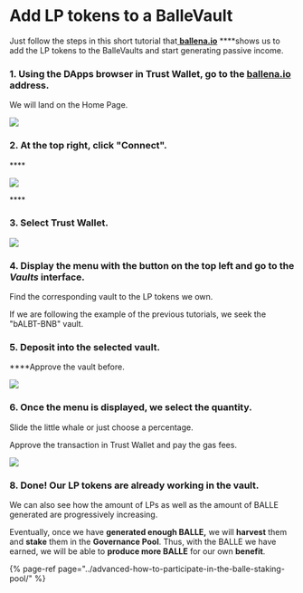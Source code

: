 # Add LP tokens to a BalleVault

Just follow the steps in this short tutorial that[ **ballena.io**](https://ballena.io/) ****shows us to add the LP tokens to the BalleVaults and start generating passive income.



### 1. **Using the DApps browser in Trust Wallet, go to the** [**ballena.io**](https://ballena.io/) **address.**

We will land on the Home Page.

![](../../../../../../.gitbook/assets/photo5857063875722196570.jpg)



### 2. **At the top right, click "Connect".**

\*\*\*\*

![](../../../../../../.gitbook/assets/photo5852538698179130772.jpg)

\*\*\*\*

### **3. Select Trust Wallet.** 

![](../../../../../../.gitbook/assets/screenshot-2021-05-21-at-14.43.01.png)



### **4. Display the menu with the button on the top left and go to the** _**Vaults**_ **interface.**

Find the corresponding vault to the LP tokens we own.

If we are following the example of the previous tutorials, we seek the "bALBT-BNB" vault.



### **5. Deposit into the selected vault.**

 ****Approve the vault before.



![](../../../../../../.gitbook/assets/image%20%2831%29.png)



### **6. Once the menu is displayed, we select the quantity.**

Slide the little whale or just choose a percentage.

Approve the transaction in Trust Wallet and pay the gas fees.  
  


![](../../../../../../.gitbook/assets/card2.png)



### **8. Done! Our LP tokens are already working in the vault.**

We can also see how the amount of LPs as well as the amount of BALLE generated are progressively increasing.

Eventually, once we have **generated enough BALLE,** we will **harvest** them and **stake** them in the **Governance Pool**. Thus, with the BALLE we have earned, we will be able to **produce more BALLE** for our own **benefit**.

{% page-ref page="../advanced-how-to-participate-in-the-balle-staking-pool/" %}





